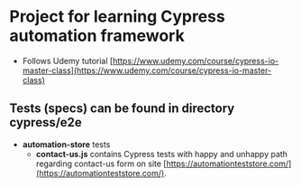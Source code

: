 # Project for learning Cypress automation framework

-   Follows Udemy tutorial [https://www.udemy.com/course/cypress-io-master-class](https://www.udemy.com/course/cypress-io-master-class)

## Tests (specs) can be found in directory **cypress/e2e**

-   **automation-store** tests
    -   **contact-us.js** contains Cypress tests with happy and unhappy path regarding contact-us form on site [https://automationteststore.com/](https://automationteststore.com/).
